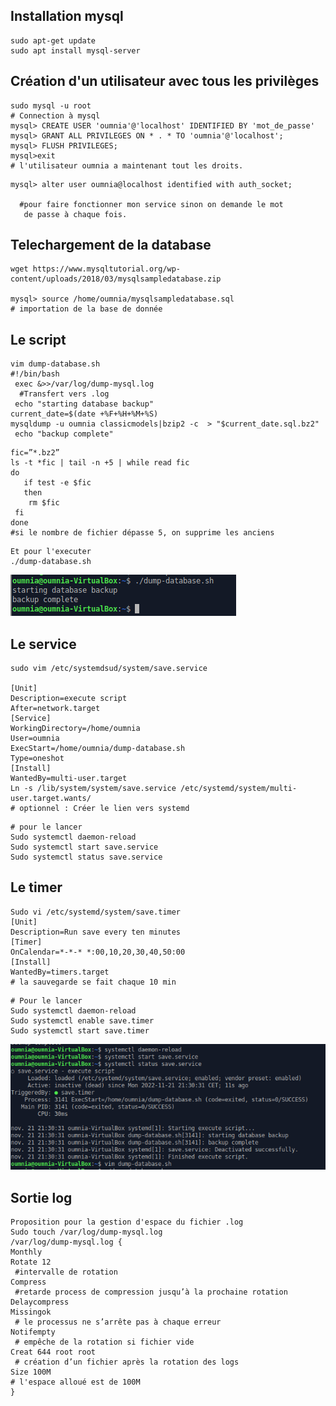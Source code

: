 ## Installation mysql
    
    sudo apt-get update  
    sudo apt install mysql-server
  

##	Création d'un utilisateur avec tous les privilèges
    
    sudo mysql -u root 
    # Connection à mysql 
    mysql> CREATE USER 'oumnia'@'localhost' IDENTIFIED BY 'mot_de_passe'
    mysql> GRANT ALL PRIVILEGES ON * . * TO 'oumnia'@'localhost';
    mysql> FLUSH PRIVILEGES;
    mysql>exit
    # l'utilisateur oumnia a maintenant tout les droits.
    

  ```
 mysql> alter user oumnia@localhost identified with auth_socket;

    #pour faire fonctionner mon service sinon on demande le mot
     de passe à chaque fois.
 ```
 
## Telechargement de la database

    wget https://www.mysqltutorial.org/wp-content/uploads/2018/03/mysqlsampledatabase.zip 

    mysql> source /home/oumnia/mysqlsampledatabase.sql
    # importation de la base de donnée

## Le script

```
vim dump-database.sh
#!/bin/bash
 exec &>>/var/log/dump-mysql.log
  #Transfert vers .log
 echo "starting database backup"
current_date=$(date +%F+%H+%M+%S)
mysqldump -u oumnia classicmodels|bzip2 -c  > "$current_date.sql.bz2"                                  
 echo "backup complete" 
 ```  
 ```   
fic=”*.bz2”                                                                                     
ls -t *fic | tail -n +5 | while read fic                                                                                     
do
    if test -e $fic
    then
     rm $fic
  fi
done
#si le nombre de fichier dépasse 5, on supprime les anciens
 ```
 
    Et pour l'executer 
    ./dump-database.sh


![](Annexes/A1.png)
## Le service
```
sudo vim /etc/systemdsud/system/save.service

[Unit]
Description=execute script
After=network.target
[Service]
WorkingDirectory=/home/oumnia
User=oumnia
ExecStart=/home/oumnia/dump-database.sh                                                                       
Type=oneshot                                              
[Install]                                        
WantedBy=multi-user.target
Ln -s /lib/system/system/save.service /etc/systemd/system/multi-user.target.wants/
# optionnel : Créer le lien vers systemd 
 ```
```
# pour le lancer
Sudo systemctl daemon-reload
Sudo systemctl start save.service
Sudo systemctl status save.service
```
## Le timer
```
Sudo vi /etc/systemd/system/save.timer
[Unit]                                                                                              
Description=Run save every ten minutes
[Timer] 
OnCalendar=*-*-* *:00,10,20,30,40,50:00                              
[Install]
WantedBy=timers.target
# la sauvegarde se fait chaque 10 min
```
```
# Pour le lancer
Sudo systemctl daemon-reload
Sudo systemctl enable save.timer
Sudo systemctl start save.timer
```
![](Annexes/A2.png)

## Sortie log
```
Proposition pour la gestion d'espace du fichier .log 
Sudo touch /var/log/dump-mysql.log
/var/log/dump-mysql.log {
Monthly
Rotate 12                                              
 #intervalle de rotation
Compress                                         
 #retarde process de compression jusqu’à la prochaine rotation
Delaycompress
Missingok                                            
 # le processus ne s’arrête pas à chaque erreur
Notifempty                                       
 # empêche de la rotation si fichier vide
Creat 644 root root                        
 # création d’un fichier après la rotation des logs
Size 100M
# l'espace alloué est de 100M
}

